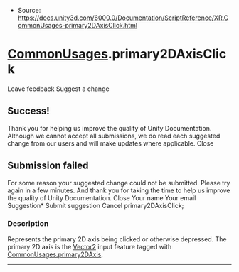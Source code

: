 * Source: https://docs.unity3d.com/6000.0/Documentation/ScriptReference/XR.CommonUsages-primary2DAxisClick.html

#  [CommonUsages](https://docs.unity3d.com/6000.0/Documentation/ScriptReference/XR.CommonUsages.html).primary2DAxisClick
Leave feedback
Suggest a change
## Success!
Thank you for helping us improve the quality of Unity Documentation. Although we cannot accept all submissions, we do read each suggested change from our users and will make updates where applicable.
Close
## Submission failed
For some reason your suggested change could not be submitted. Please <a>try again</a> in a few minutes. And thank you for taking the time to help us improve the quality of Unity Documentation.
Close
Your name Your email Suggestion* Submit suggestion
Cancel
primary2DAxisClick; 
### Description
Represents the primary 2D axis being clicked or otherwise depressed.
The primary 2D axis is the [Vector2](https://docs.unity3d.com/6000.0/Documentation/ScriptReference/Vector2.html) input feature tagged with [CommonUsages.primary2DAxis](https://docs.unity3d.com/6000.0/Documentation/ScriptReference/XR.CommonUsages-primary2DAxis.html).
* * *
